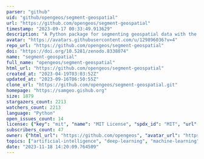```yaml
---
parser: "github"
uid: "github/opengeos/segment-geospatial"
url: "https://github.com/opengeos/segment-geospatial"
timestamp: "2023-09-17 00:33:49.913629"
description: "A Python package for segmenting geospatial data with the Segment Anything Model (SAM)"
avatar: "https://avatars.githubusercontent.com/u/129896036?v=4"
repo_url: "https://github.com/opengeos/segment-geospatial"
doi: "https://doi.org/10.5281/zenodo.8338074"
name: "segment-geospatial"
full_name: "opengeos/segment-geospatial"
html_url: "https://github.com/opengeos/segment-geospatial"
created_at: "2023-04-19T03:03:52Z"
updated_at: "2023-09-16T06:50:55Z"
clone_url: "https://github.com/opengeos/segment-geospatial.git"
homepage: "https://samgeo.gishub.org"
size: 1879
stargazers_count: 2213
watchers_count: 2213
language: "Python"
open_issues_count: 14
license: {"key": "mit", "name": "MIT License", "spdx_id": "MIT", "url": "https://api.github.com/licenses/mit", "node_id": "MDc6TGljZW5zZTEz"}
subscribers_count: 47
owner: {"html_url": "https://github.com/opengeos", "avatar_url": "https://avatars.githubusercontent.com/u/129896036?v=4", "login": "opengeos", "type": "Organization"}
topics: ["artificial-intelligence", "deep-learning", "machine-learning", "segmentation", "geopython", "geospatial", "segment-anything"]
date: "2023-11-18 14:20:09.764509"
---
```


